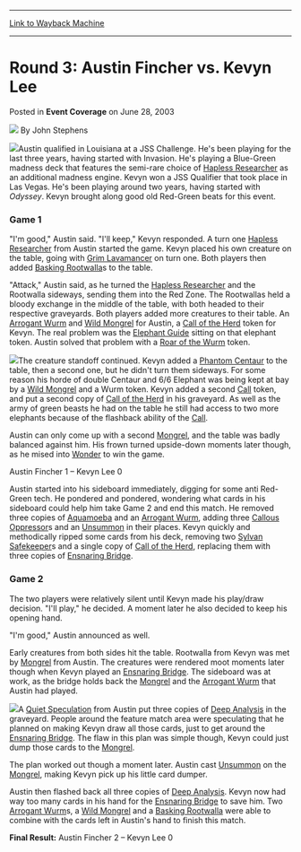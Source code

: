
---
[Link to Wayback Machine](https://web.archive.org/web/20210803193009/https://magic.wizards.com/en/articles/archive/event-coverage/round-3-austin-fincher-vs-kevyn-lee-2003-06-28)

[_metadata_:author]:- "John Stephens"
[_metadata_:description]:- "Austin qualified in Louisiana at a JSS Challenge. He's been playing for the last three years, having started with Invasion. He's playing a Blue-Green madness deck that features the semi-rare choice of Hapless Researcher as an additional madness engine. Kevyn won a JSS Qualifier that took place in Las Vegas. He's been playing around two years, having started with Odyssey. Kevyn"
[_metadata_:generator]:- "Drupal 7 (http://drupal.org)"
[_metadata_:node]:- "791181"
[_metadata_:publish_date]:- "2003-06-28"
[_metadata_:source]:- "div-main-content"
[_metadata_:title]:- "Round 3: Austin Fincher vs. Kevyn Lee"
[_metadata_:wayback_capture_timestamp]:- "2021-08-03 19:30:09"
[_metadata_:wayback_raw_url]:- "https://web.archive.org/web/20210803193009id_/https://magic.wizards.com/en/articles/archive/event-coverage/round-3-austin-fincher-vs-kevyn-lee-2003-06-28"
[_metadata_:wayback_url]:- "https://magic.wizards.com/en/articles/archive/event-coverage/round-3-austin-fincher-vs-kevyn-lee-2003-06-28"
---


Round 3: Austin Fincher vs. Kevyn Lee
=====================================



 Posted in **Event Coverage**
 on June 28, 2003 






![](https://media.magic.wizards.com/styles/auth_small/public/generic-avatar-150_595.png)
By John Stephens











![](https://media.magic.wizards.com/image_legacy_migration/sideboard/images/natus03/a827.jpg)Austin qualified in Louisiana at a JSS Challenge. He's been playing for the last three years, having started with Invasion. He's playing a Blue-Green madness deck that features the semi-rare choice of [Hapless Researcher](https://gatherer.wizards.com/Pages/Card/Details.aspx?name=Hapless+Researcher) as an additional madness engine. Kevyn won a JSS Qualifier that took place in Las Vegas. He's been playing around two years, having started with *Odyssey*. Kevyn brought along good old Red-Green beats for this event. 

### Game 1

"I'm good," Austin said. "I'll keep," Kevyn responded. A turn one [Hapless Researcher](https://gatherer.wizards.com/Pages/Card/Details.aspx?name=Hapless+Researcher) from Austin started the game. Kevyn placed his own creature on the table, going with [Grim Lavamancer](https://gatherer.wizards.com/Pages/Card/Details.aspx?name=Grim+Lavamancer) on turn one. Both players then added [Basking Rootwalla](https://gatherer.wizards.com/Pages/Card/Details.aspx?name=Basking+Rootwalla)s to the table.

"Attack," Austin said, as he turned the [Hapless Researcher](https://gatherer.wizards.com/Pages/Card/Details.aspx?name=Hapless+Researcher) and the Rootwalla sideways, sending them into the Red Zone. The Rootwallas held a bloody exchange in the middle of the table, with both headed to their respective graveyards. Both players added more creatures to their table. An [Arrogant Wurm](https://gatherer.wizards.com/Pages/Card/Details.aspx?name=Arrogant+Wurm) and [Wild Mongrel](https://gatherer.wizards.com/Pages/Card/Details.aspx?name=Wild+Mongrel) for Austin, a [Call of the Herd](https://gatherer.wizards.com/Pages/Card/Details.aspx?name=Call+of+the+Herd) token for Kevyn. The real problem was the [Elephant Guide](https://gatherer.wizards.com/Pages/Card/Details.aspx?name=Elephant+Guide) sitting on that elephant token. Austin solved that problem with a [Roar of the Wurm](https://gatherer.wizards.com/Pages/Card/Details.aspx?name=Roar+of+the+Wurm) token.

![](https://media.magic.wizards.com/image_legacy_migration/sideboard/images/natus03/a826.jpg)The creature standoff continued. Kevyn added a [Phantom Centaur](https://gatherer.wizards.com/Pages/Card/Details.aspx?name=Phantom+Centaur) to the table, then a second one, but he didn't turn them sideways. For some reason his horde of double Centaur and 6/6 Elephant was being kept at bay by a [Wild Mongrel](https://gatherer.wizards.com/Pages/Card/Details.aspx?name=Wild+Mongrel) and a Wurm token. Kevyn added a second [Call](https://gatherer.wizards.com/Pages/Card/Details.aspx?name=Call) token, and put a second copy of [Call of the Herd](https://gatherer.wizards.com/Pages/Card/Details.aspx?name=Call+of+the+Herd) in his graveyard. As well as the army of green beasts he had on the table he still had access to two more elephants because of the flashback ability of the [Call](https://gatherer.wizards.com/Pages/Card/Details.aspx?name=Call).

Austin can only come up with a second [Mongrel](https://gatherer.wizards.com/Pages/Card/Details.aspx?name=Mongrel), and the table was badly balanced against him. His frown turned upside-down moments later though, as he mised into [Wonder](https://gatherer.wizards.com/Pages/Card/Details.aspx?name=Wonder) to win the game.

Austin Fincher 1 – Kevyn Lee 0

Austin started into his sideboard immediately, digging for some anti Red-Green tech. He pondered and pondered, wondering what cards in his sideboard could help him take Game 2 and end this match. He removed three copies of [Aquamoeba](https://gatherer.wizards.com/Pages/Card/Details.aspx?name=Aquamoeba) and an [Arrogant Wurm](https://gatherer.wizards.com/Pages/Card/Details.aspx?name=Arrogant+Wurm), adding three [Callous Oppressor](https://gatherer.wizards.com/Pages/Card/Details.aspx?name=Callous+Oppressor)s and an [Unsummon](https://gatherer.wizards.com/Pages/Card/Details.aspx?name=Unsummon) in their places. Kevyn quickly and methodically ripped some cards from his deck, removing two [Sylvan Safekeeper](https://gatherer.wizards.com/Pages/Card/Details.aspx?name=Sylvan+Safekeeper)s and a single copy of [Call of the Herd](https://gatherer.wizards.com/Pages/Card/Details.aspx?name=Call+of+the+Herd), replacing them with three copies of [Ensnaring Bridge](https://gatherer.wizards.com/Pages/Card/Details.aspx?name=Ensnaring+Bridge).

### Game 2

The two players were relatively silent until Kevyn made his play/draw decision. "I'll play," he decided. A moment later he also decided to keep his opening hand.

"I'm good," Austin announced as well.

Early creatures from both sides hit the table. Rootwalla from Kevyn was met by [Mongrel](https://gatherer.wizards.com/Pages/Card/Details.aspx?name=Mongrel) from Austin. The creatures were rendered moot moments later though when Kevyn played an [Ensnaring Bridge](https://gatherer.wizards.com/Pages/Card/Details.aspx?name=Ensnaring+Bridge). The sideboard was at work, as the bridge holds back the [Mongrel](https://gatherer.wizards.com/Pages/Card/Details.aspx?name=Mongrel) and the [Arrogant Wurm](https://gatherer.wizards.com/Pages/Card/Details.aspx?name=Arrogant+Wurm) that Austin had played.

![](https://media.magic.wizards.com/image_legacy_migration/sideboard/images/natus03/a828.jpg)A [Quiet Speculation](https://gatherer.wizards.com/Pages/Card/Details.aspx?name=Quiet+Speculation) from Austin put three copies of [Deep Analysis](https://gatherer.wizards.com/Pages/Card/Details.aspx?name=Deep+Analysis) in the graveyard. People around the feature match area were speculating that he planned on making Kevyn draw all those cards, just to get around the [Ensnaring Bridge](https://gatherer.wizards.com/Pages/Card/Details.aspx?name=Ensnaring+Bridge). The flaw in this plan was simple though, Kevyn could just dump those cards to the [Mongrel](https://gatherer.wizards.com/Pages/Card/Details.aspx?name=Mongrel).

The plan worked out though a moment later. Austin cast [Unsummon](https://gatherer.wizards.com/Pages/Card/Details.aspx?name=Unsummon) on the [Mongrel](https://gatherer.wizards.com/Pages/Card/Details.aspx?name=Mongrel), making Kevyn pick up his little card dumper.

Austin then flashed back all three copies of [Deep Analysis](https://gatherer.wizards.com/Pages/Card/Details.aspx?name=Deep+Analysis). Kevyn now had way too many cards in his hand for the [Ensnaring Bridge](https://gatherer.wizards.com/Pages/Card/Details.aspx?name=Ensnaring+Bridge) to save him. Two [Arrogant Wurm](https://gatherer.wizards.com/Pages/Card/Details.aspx?name=Arrogant+Wurm)s, a [Wild Mongrel](https://gatherer.wizards.com/Pages/Card/Details.aspx?name=Wild+Mongrel) and a [Basking Rootwalla](https://gatherer.wizards.com/Pages/Card/Details.aspx?name=Basking+Rootwalla) were able to combine with the cards left in Austin's hand to finish this match.

**Final Result:** Austin Fincher 2 – Kevyn Lee 0







